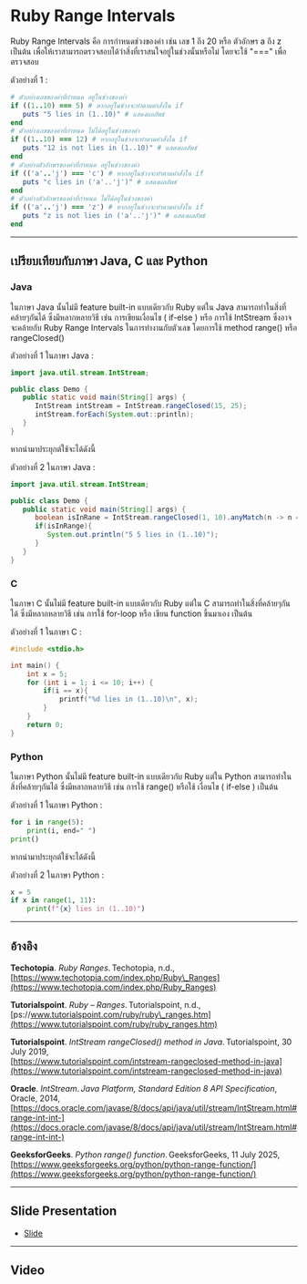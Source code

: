 # Ruby Range Intervals

Ruby Range Intervals คือ การกำหนดช่วงของค่า เช่น เลข 1 ถึง 20 หรือ ตัวอักษร a ถึง z เป็นต้น เพื่อให้เราสามารถตรวจสอบได้ว่าสิ่งที่เราสนใจอยู่ในช่วงนั้นหรือไม่ โดยจะใช้ "===" เพื่อตรวจสอบ

ตัวอย่างที่ 1 :

```ruby
# ตัวอย่างเลขของค่าที่กำหนด อยู่ในช่วงของค่า
if ((1..10) === 5) # หากอยู่ในช่วงจะทำตามคำสั่งใน if
   puts "5 lies in (1..10)" # แสดงผลลัพธ์
end
# ตัวอย่างเลขของค่าที่กำหนด ไม่ได้อยู่ในช่วงของค่า
if ((1..10) === 12) # หากอยู่ในช่วงจะทำตามคำสั่งใน if
   puts "12 is not lies in (1..10)" # แสดงผลลัพธ์
end
# ตัวอย่างตัวอักษรของค่าที่กำหนด อยู่ในช่วงของค่า
if (('a'..'j') === 'c') # หากอยู่ในช่วงจะทำตามคำสั่งใน if
   puts "c lies in ('a'..'j')" # แสดงผลลัพธ์
end
# ตัวอย่างตัวอักษรของค่าที่กำหนด ไม่ได้อยู่ในช่วงของค่า
if (('a'..'j') === 'z') # หากอยู่ในช่วงจะทำตามคำสั่งใน if
   puts "z is not lies in ('a'..'j')" # แสดงผลลัพธ์
end
```

***

## เปรียบเทียบกับภาษา Java, C และ Python

### Java

ในภาษา Java นั้นไม่มี feature built-in แบบเดียวกับ Ruby แต่ใน Java สามารถทำในสิ่งที่คล้ายๆกันได้ ซึ่งมีหลากหลายวิธี เช่น การเขียนเงื่อนไข ( if-else ) หรือ การใช้ IntStream ซึ่งอาจจะคล้ายกับ Ruby Range Intervals ในการทำงานกับตัวเลข โดยการใช้ method range() หรือ rangeClosed()

ตัวอย่างที่ 1 ในภาษา Java :&#x20;

```java
import java.util.stream.IntStream;

public class Demo {
   public static void main(String[] args) {
      IntStream intStream = IntStream.rangeClosed(15, 25);
      intStream.forEach(System.out::println);
   }
}
```

หากนำมาประยุกต์ใช้จะได้ดังนี้

ตัวอย่างที่ 2 ในภาษา Java :&#x20;

```java
import java.util.stream.IntStream;

public class Demo {
   public static void main(String[] args) {
      boolean isInRane = IntStream.rangeClosed(1, 10).anyMatch(n -> n == 5);
      if(isInRange){
         System.out.println("5 5 lies in (1..10)");
      }
   }
}
```

### C

ในภาษา C นั้นไม่มี feature built-in แบบเดียวกับ Ruby แต่ใน C สามารถทำในสิ่งที่คล้ายๆกันได้ ซึ่งมีหลากหลายวิธี เช่น การใช้ for-loop หรือ เขียน function ขึ้นมาเอง เป็นต้น

ตัวอย่างที่ 1 ในภาษา C : &#x20;

```c
#include <stdio.h>

int main() {
    int x = 5;
    for (int i = 1; i <= 10; i++) {
        if(i == x){
            printf("%d lies in (1..10)\n", x);
        }
    }
    return 0;
}
```

### Python

ในภาษา Python นั้นไม่มี feature built-in แบบเดียวกับ Ruby แต่ใน Python สามารถทำในสิ่งที่คล้ายๆกันได้ ซึ่งมีหลากหลายวิธี เช่น การใช้ range() หรือใช้ เงื่อนไข ( if-else ) เป็นต้น

ตัวอย่างที่ 1 ในภาษา Python :&#x20;

```python
for i in range(5):
    print(i, end=" ")
print()
```

หากนำมาประยุกต์ใช้จะได้ดังนี้

ตัวอย่างที่ 2 ในภาษา Python :&#x20;

```python
x = 5
if x in range(1, 11):
    print(f"{x} lies in (1..10)")
```

***

## อ้างอิง

**Techotopia**. _Ruby Ranges_. Techotopia, n.d.,\
[https://www.techotopia.com/index.php/Ruby\_Ranges](https://www.techotopia.com/index.php/Ruby_Ranges)

**Tutorialspoint**. _Ruby – Ranges_. Tutorialspoint, n.d.,\
[ps://www.tutorialspoint.com/ruby/ruby\_ranges.htm](https://www.tutorialspoint.com/ruby/ruby_ranges.htm)

**Tutorialspoint**. _IntStream rangeClosed() method in Java_. Tutorialspoint, 30 July 2019,\
[https://www.tutorialspoint.com/intstream-rangeclosed-method-in-java](https://www.tutorialspoint.com/intstream-rangeclosed-method-in-java)

**Oracle**. _IntStream_. _Java Platform, Standard Edition 8 API Specification_, Oracle, 2014,\
[https://docs.oracle.com/javase/8/docs/api/java/util/stream/IntStream.html#range-int-int-](https://docs.oracle.com/javase/8/docs/api/java/util/stream/IntStream.html#range-int-int-)

**GeeksforGeeks**. _Python range() function_. GeeksforGeeks, 11 July 2025, \
[https://www.geeksforgeeks.org/python/python-range-function/](https://www.geeksforgeeks.org/python/python-range-function/)

***

## Slide Presentation
- [Slide](https://github.com/nueyy/video-slide-download/blob/main/650710837_Slide.pdf)

***

## Video
